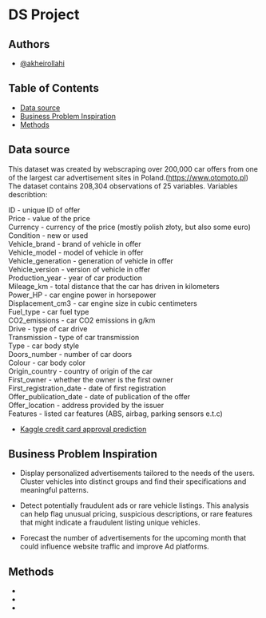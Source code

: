 
# DS Project


## Authors

- [@akheirollahi](https://www.github.com/akheirollahi)

## Table of Contents

  - [Data source](#data-source)
  - [Business Problem Inspiration](#business-problem-inspiration)
  - [Methods](#methods)
 

## Data source

This dataset was created by webscraping over 200,000 car offers from one of the largest car advertisement sites in Poland.(https://www.otomoto.pl)
The dataset contains 208,304 observations of 25 variables.
Variables describtion:

ID - unique ID of offer    
Price - value of the price     
Currency - currency of the price (mostly polish złoty, but also some euro)     
Condition - new or used     
Vehicle_brand - brand of vehicle in offer     
Vehicle_model - model of vehicle in offer     
Vehicle_generation - generation of vehicle in offer     
Vehicle_version - version of vehicle in offer     
Production_year - year of car production     
Mileage_km - total distance that the car has driven in kilometers     
Power_HP - car engine power in horsepower      
Displacement_cm3 - car engine size in cubic centimeters     
Fuel_type - car fuel type      
CO2_emissions - car CO2 emissions in g/km     
Drive - type of car drive     
Transmission - type of car transmission      
Type - car body style      
Doors_number - number of car doors       
Colour - car body color       
Origin_country - country of origin of the car       
First_owner - whether the owner is the first owner       
First_registration_date - date of first registration       
Offer_publication_date - date of publication of the offer      
Offer_location - address provided by the issuer       
Features - listed car features (ABS, airbag, parking sensors e.t.c)      

- [Kaggle credit card approval prediction](https://www.kaggle.com/datasets/mlg-ulb/creditcardfraud)

## Business Problem Inspiration

- Display personalized advertisements tailored to the needs of the users. Cluster vehicles into distinct groups and find their specifications and meaningful patterns.

- Detect potentially fraudulent ads or rare vehicle listings. This analysis can help flag unusual pricing, suspicious descriptions, or rare features that might indicate a fraudulent listing unique vehicles.
  
- Forecast the number of advertisements for the upcoming month that could influence website traffic and improve Ad platforms.
  
## Methods

- 
- 
- 



